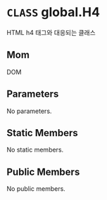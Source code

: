 # `CLASS` global.H4
HTML h4 태그와 대응되는 클래스

## Mom
DOM

## Parameters
No parameters.

## Static Members
No static members.

## Public Members
No public members.
